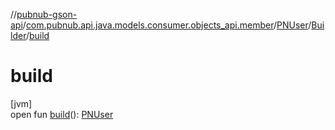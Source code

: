 //[pubnub-gson-api](../../../../index.md)/[com.pubnub.api.java.models.consumer.objects_api.member](../../index.md)/[PNUser](../index.md)/[Builder](index.md)/[build](build.md)

# build

[jvm]\
open fun [build](build.md)(): [PNUser](../index.md)
